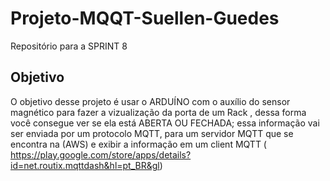 # Projeto-MQQT-Suellen-Guedes
Repositório para a SPRINT 8

## Objetivo
O objetivo desse projeto é usar o ARDUÍNO  com o auxílio do sensor magnético para fazer a  vizualização da porta de um Rack , dessa forma você consegue ver se ela está ABERTA OU FECHADA; essa informação vai ser enviada por um protocolo MQTT, para um servidor MQTT que se encontra na (AWS) e exibir a informação em um client MQTT (   https://play.google.com/store/apps/details?id=net.routix.mqttdash&hl=pt_BR&gl)

